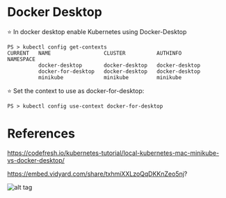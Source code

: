 # Docker Desktop


:star: In docker desktop enable Kubernetes using Docker-Desktop

```
PS > kubectl config get-contexts
CURRENT   NAME                 CLUSTER          AUTHINFO         NAMESPACE
          docker-desktop       docker-desktop   docker-desktop
          docker-for-desktop   docker-desktop   docker-desktop
          minikube             minikube         minikube
```

:star: Set the context to use as docker-for-desktop:

```
PS > kubectl config use-context docker-for-desktop
```


# References

https://codefresh.io/kubernetes-tutorial/local-kubernetes-mac-minikube-vs-docker-desktop/


https://embed.vidyard.com/share/txhmiXXLzoQqDKKnZeo5nj?

![alt tag](./KUBE-DSKTP.png)
